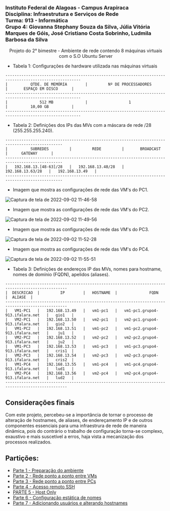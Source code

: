 ### Instituto Federal de Alagoas - Campus Arapiraca<br>Disciplina: Infraestrutura e Serviços de Rede<br>Turma: 913 - Informática<br>Grupo 4: Giovanna Stephany Souza da Silva, Júlia Vitória Marques de Góis, José Cristiano Costa Sobrinho, Ludmila Barbosa da Silva

<p align="center">Projeto do 2° bimestre - Ambiente de rede contendo 8 máquinas virtuais com o S.O Ubuntu Server<p>

* Tabela 1: Configurações de hardware utilizada nas máquinas virtuais
```
-------------------------------------------------------------------------------------------------------
|          QTDE. DE MEMÓRIA        |         Nº DE PROCESSADORES         |       ESPAÇO EM DISCO      |   
-------------------------------------------------------------------------------------------------------
|              512 MB              |                  1                  |          10,00 GB          |   
-------------------------------------------------------------------------------------------------------
```

* Tabela 2: Definições dos IPs das MVs com a máscara de rede /28 (255.255.255.240).
```
-----------------------------------------------------------------------------------------------
|          SUBREDES         |         REDE         |       BROADCAST      |      GATEWAY      |
-----------------------------------------------------------------------------------------------
|   192.168.13.[48-63]/28   |   192.168.13.48/28   |   192.168.13.63/28   |   192.168.13.49   |
-----------------------------------------------------------------------------------------------
```

* Imagem que mostra as configurações de rede das VM's do PC1.

![Captura de tela de 2022-09-02 11-46-58](https://user-images.githubusercontent.com/80183918/188178147-9800a550-4bdb-44c9-b0b1-cf14647406e5.png)

* Imagem que mostra as configurações de rede das VM's do PC2.

![Captura de tela de 2022-09-02 11-49-56](https://user-images.githubusercontent.com/80183918/188178051-a743071f-d05d-40df-9894-7765367ea04e.png)

* Imagem que mostra as configurações de rede das VM's do PC3.

![Captura de tela de 2022-09-02 11-52-28](https://user-images.githubusercontent.com/80183918/188178219-60447757-6ce5-4ed6-92cd-4e6e8837a5cc.png)

* Imagem que mostra as configurações de rede das VM's do PC4.

![Captura de tela de 2022-09-02 11-55-51](https://user-images.githubusercontent.com/80183918/188178370-14a6ecdc-3a64-4637-aec2-4b3923ba200e.png)


* Tabela 3: Definições de endereços IP das MVs, nomes para hostname, nomes de domínio (FQDN), apelidos (aliases).
```
-------------------------------------------------------------------------------------------------
|  DESCRICAO  |         IP        |   HOSTNAME  |              FQDN                  |  ALIASE  |
-------------------------------------------------------------------------------------------------
|   VM1-PC1   |   192.168.13.49   |   vm1-pc1   |   vm1-pc1.grupo4-913.ifalara.net   |   gio1   |
|   VM2-PC1   |   192.168.13.50   |   vm2-pc1   |   vm2-pc1.grupo4-913.ifalara.net   |   gio2   |
|   VM1-PC2   |   192.168.13.51   |   vm1-pc2   |   vm1-pc2.grupo4-913.ifalara.net   |    ju1   |
|   VM2-PC2   |   192.168.13.52   |   vm2-pc2   |   vm2-pc2.grupo4-913.ifalara.net   |    ju2   |
|   VM1-PC3   |   192.168.13.53   |   vm1-pc3   |   vm1-pc3.grupo4-913.ifalara.net   |   cris1  |
|   VM2-PC3   |   192.168.13.54   |   vm2-pc3   |   vm2-pc3.grupo4-913.ifalara.net   |   cris2  |
|   VM1-PC4   |   192.168.13.55   |   vm1-pc4   |   vm1-pc4.grupo4-913.ifalara.net   |   lud1   |
|   VM2-PC4   |   192.168.13.56   |   vm2-pc4   |   vm2-pc4.grupo4-913.ifalara.net   |   lud2   |
-------------------------------------------------------------------------------------------------
```
## Considerações finais
  Com este projeto, percebeu-se a importância de tornar o processo de alteração de hostnames, de aliases, de endereçamento IP e de outros componentes essenciais para uma infraestrura de rede de maneira dinâmica, pois do contrário o trabalho de configuração torna-se complexo, exaustivo e mais suscetível a erros, haja vista a mecanização dos processos realizados.
  
## Partições:
* [Parte 1 - Preparação do ambiente](https://github.com/Ludmila2004/Projeto_ISRE/blob/main/Parte%201%20-%20Prepara%C3%A7%C3%A3o%20do%20ambiente.md)
* [Parte 2 - Rede ponto a ponto entre VMs](https://github.com/Ludmila2004/Projeto_ISRE/blob/main/Parte%202%20-%20Rede%20ponto%20a%20ponto%20entre%20VMs.md)
* [Parte 3 - Rede ponto a ponto entre PCs](https://github.com/Ludmila2004/Projeto_ISRE/blob/main/Parte%203%20-%20Rede%20ponto%20a%20ponto%20entre%20PCs.md)
* [Parte 4 - Acesso remoto SSH](https://github.com/Ludmila2004/Projeto_ISRE/blob/main/Parte%204%20-%20Acesso%20remoto%20SSH.md)
* [PARTE 5 - Host Only](https://github.com/Ludmila2004/Projeto_ISRE/blob/main/Parte%205%20-%20Host%20only.md)
* [Parte 6 - Configuração estática de nomes](https://github.com/Ludmila2004/Projeto_ISRE/blob/main/Parte%206%20-%20Configura%C3%A7%C3%A3o%20est%C3%A1tica%20de%20nomes.md)
* [Parte 7 - Adicionando usuários e alterando hostnames](https://github.com/Ludmila2004/Projeto_ISRE/blob/main/Parte%206%20-%20Configura%C3%A7%C3%A3o%20est%C3%A1tica%20de%20nomes.md)

